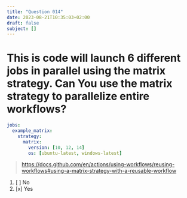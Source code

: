 ```yaml
---
title: "Question 014"
date: 2023-08-21T10:35:03+02:00
draft: false
subject: []
---
```


# This is code will launch 6 different jobs in parallel using the matrix strategy. Can You use the matrix strategy to parallelize entire workflows?

```yaml
jobs:
  example_matrix:
    strategy:
      matrix:
        version: [10, 12, 14]
        os: [ubuntu-latest, windows-latest]
```
> https://docs.github.com/en/actions/using-workflows/reusing-workflows#using-a-matrix-strategy-with-a-reusable-workflow
1. [ ] No
1. [x] Yes
